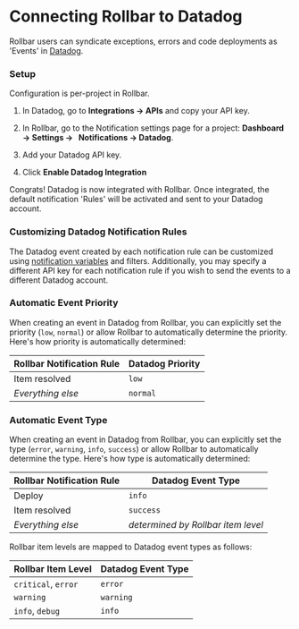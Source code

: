 # Connecting Rollbar to Datadog

Rollbar users can syndicate exceptions, errors and code deployments as 'Events' in [Datadog](https://www.datadoghq.com/).

### Setup

Configuration is per-project in Rollbar.

1. In Datadog, go to **Integrations → APIs** and copy your API key.

2. In Rollbar, go to the Notification settings page for a project: **Dashboard → Settings →
   Notifications → Datadog**.
  
3. Add your Datadog API key.

4. Click **Enable Datadog Integration**

Congrats! Datadog is now integrated with Rollbar. Once integrated, the default notification 'Rules'
will be activated and sent to your Datadog account.

### Customizing Datadog Notification Rules

The Datadog event created by each notification rule can be customized using [notification variables](/docs/notification-variables/) and filters.  Additionally, you may specify a different API key for each notification rule if you wish to send the events to a different Datadog account.

### Automatic Event Priority
When creating an event in Datadog from Rollbar, you can explicitly set the priority (`low`, `normal`) or allow Rollbar to automatically determine the priority.  Here's how priority is automatically determined:

Rollbar Notification Rule | Datadog Priority
-------------|-----------------
Item resolved | `low`
_Everything else_ |	`normal`

### Automatic Event Type
When creating an event in Datadog from Rollbar, you can explicitly set the type (`error`, `warning`, `info`, `success`) or allow Rollbar to automatically determine the type.  Here's how type is automatically determined:

Rollbar Notification Rule | Datadog Event Type
--------------------------|-------------------
Deploy | `info`
Item resolved | `success`
_Everything else_ | _determined by Rollbar item level_

Rollbar item levels are mapped to Datadog event types as follows:

Rollbar Item Level |	Datadog Event Type
-------------------|--------------------
`critical`, `error` | `error`
`warning` |	`warning`
`info`, `debug` |	`info`
